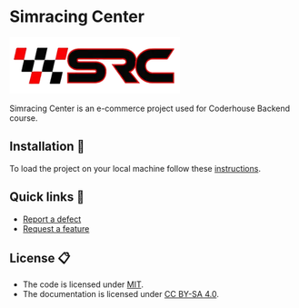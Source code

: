 # Simracing Center

<img src="/public/assets/logo.png" alt="Logo" width="300" height="100">

Simracing Center is an e-commerce project used for Coderhouse Backend course.

## Installation 🔧

To load the project on your local machine follow these [instructions](docs/how-to/how-to-load-on-local-machine.md).

## Quick links 🚀

- [Report a defect](https://github.com/AgusSalvidio/simracing-center/issues/new?labels=Type%3A+Defect)
- [Request a feature](https://github.com/AgusSalvidio/simracing-center/issues/new?labels=Type%3A+Feature)

## License 📋

- The code is licensed under [MIT](LICENSE).
- The documentation is licensed under [CC BY-SA 4.0](http://creativecommons.org/licenses/by-sa/4.0/).
